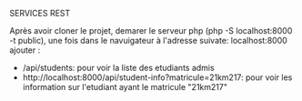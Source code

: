 SERVICES REST 

Après avoir cloner le projet, demarer le serveur php (php -S localhost:8000 -t public), une fois dans le navuigateur à l'adresse suivate: localhost:8000 ajouter :

- /api/students: pour voir la liste des etudiants admis
- http://localhost:8000/api/student-info?matricule=21km217: pour voir les information sur l'etudiant ayant le matricule "21km217"
